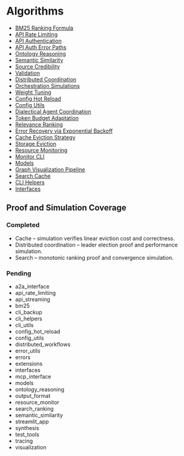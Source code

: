 # Algorithms

- [BM25 Ranking Formula](bm25.md)
- [API Rate Limiting](api_rate_limiting.md)
- [API Authentication](api_authentication.md)
- [API Auth Error Paths](api_auth_error_paths.md)
- [Ontology Reasoning](ontology_reasoning.md)
- [Semantic Similarity](semantic_similarity.md)
- [Source Credibility](source_credibility.md)
- [Validation](validation.md)
- [Distributed Coordination](distributed_coordination.md)
- [Orchestration Simulations](orchestration.md)
- [Weight Tuning](weight_tuning.md)
- [Config Hot Reload](config_hot_reload.md)
- [Config Utils](config_utils.md)
- [Dialectical Agent Coordination](dialectical_coordination.md)
- [Token Budget Adaptation](token_budgeting.md)
- [Relevance Ranking](relevance_ranking.md)
- [Error Recovery via Exponential Backoff](error_recovery.md)
- [Cache Eviction Strategy](cache_eviction.md)
- [Storage Eviction](storage_eviction.md)
- [Resource Monitoring](resource_monitor.md)
- [Monitor CLI](monitor_cli.md)
- [Models](models.md)
- [Graph Visualization Pipeline](visualization.md)
- [Search Cache](cache.md)
- [CLI Helpers](cli_helpers.md)
- [Interfaces](interfaces.md)

## Proof and Simulation Coverage

### Completed
- Cache – simulation verifies linear eviction cost and correctness.
- Distributed coordination – leader election proof and performance simulation.
- Search – monotonic ranking proof and convergence simulation.

### Pending
- a2a_interface
- api_rate_limiting
- api_streaming
- bm25
- cli_backup
- cli_helpers
- cli_utils
- config_hot_reload
- config_utils
- distributed_workflows
- error_utils
- errors
- extensions
- interfaces
- mcp_interface
- models
- ontology_reasoning
- output_format
- resource_monitor
- search_ranking
- semantic_similarity
- streamlit_app
- synthesis
- test_tools
- tracing
- visualization
